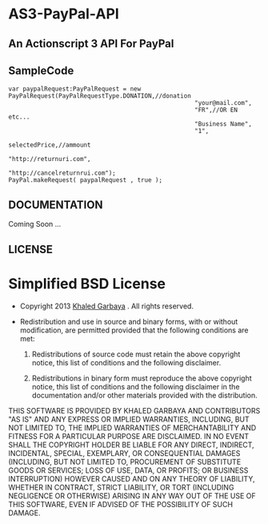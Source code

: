 AS3-PayPal-API
==============

## An Actionscript 3 API For PayPal

SampleCode
----------
	var paypalRequest:PayPalRequest = new PayPalRequest(PayPalRequestType.DONATION,//donation
														"your@mail.com",
														"FR",//OR EN etc...
														"Business Name",
														"1",
														selectedPrice,//ammount
														"http://returnuri.com",
														"http://cancelreturnrui.com");
	PayPal.makeRequest( paypalRequest , true );
DOCUMENTATION
-------------
Coming Soon ...

LICENSE
-------
Simplified BSD License
======================

* Copyright 2013 [Khaled Garbaya](http://khaledgarbaya.net/) . All rights reserved.

* Redistribution and use in source and binary forms, with or without modification,
are permitted provided that the following conditions are met:

   1. Redistributions of source code must retain the above copyright notice, this list of
      conditions and the following disclaimer.

   2. Redistributions in binary form must reproduce the above copyright notice, this list
      of conditions and the following disclaimer in the documentation and/or other materials
      provided with the distribution.

THIS SOFTWARE IS PROVIDED BY KHALED GARBAYA AND CONTRIBUTORS "AS IS" AND ANY EXPRESS OR IMPLIED WARRANTIES, INCLUDING, BUT NOT LIMITED TO, THE IMPLIED WARRANTIES OF MERCHANTABILITY AND FITNESS FOR A PARTICULAR PURPOSE ARE DISCLAIMED. IN NO EVENT SHALL THE COPYRIGHT HOLDER BE LIABLE FOR ANY DIRECT, INDIRECT, INCIDENTAL, SPECIAL, EXEMPLARY, OR CONSEQUENTIAL DAMAGES (INCLUDING, BUT NOT LIMITED TO, PROCUREMENT OF SUBSTITUTE GOODS OR SERVICES; LOSS OF USE, DATA, OR PROFITS; OR BUSINESS INTERRUPTION) HOWEVER CAUSED AND ON ANY THEORY OF LIABILITY, WHETHER IN CONTRACT, STRICT LIABILITY, OR TORT (INCLUDING NEGLIGENCE OR OTHERWISE) ARISING IN ANY WAY OUT OF THE USE OF THIS SOFTWARE, EVEN IF ADVISED OF THE POSSIBILITY OF SUCH DAMAGE.
